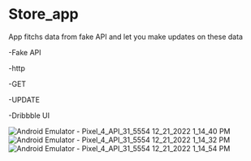 # Store_app

App fitchs data from fake API and let you make updates on these data
 
 -Fake API
 
 -http 
 
 -GET
 
 -UPDATE
 
 -Dribbble UI
 
![Android Emulator - Pixel_4_API_31_5554 12_21_2022 1_14_40 PM](https://user-images.githubusercontent.com/72998532/208892919-a4aac861-f930-421c-a634-6ec2728d46db.png)
![Android Emulator - Pixel_4_API_31_5554 12_21_2022 1_14_32 PM](https://user-images.githubusercontent.com/72998532/208892908-92f1e6c9-634d-436a-ad20-b7952bf7e5ff.png)
![Android Emulator - Pixel_4_API_31_5554 12_21_2022 1_14_54 PM](https://user-images.githubusercontent.com/72998532/208892923-b92e315f-b6a7-4e41-83fe-806f008bb5a8.png)

